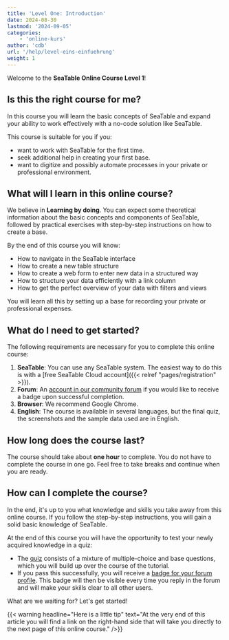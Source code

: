```yaml
---
title: 'Level One: Introduction'
date: 2024-08-30
lastmod: '2024-09-05'
categories:
    - 'online-kurs'
author: 'cdb'
url: '/help/level-eins-einfuehrung'
weight: 1
---
```


Welcome to the **SeaTable Online Course Level 1**!

## Is this the right course for me?

In this course you will learn the basic concepts of SeaTable and expand your ability to work effectively with a no-code solution like SeaTable.

This course is suitable for you if you:

- want to work with SeaTable for the first time.
- seek additional help in creating your first base.
- want to digitize and possibly automate processes in your private or professional environment.

## What will I learn in this online course?

We believe in **Learning by doing**. You can expect some theoretical information about the basic concepts and components of SeaTable, followed by practical exercises with step-by-step instructions on how to create a base.

By the end of this course you will know:

- How to navigate in the SeaTable interface
- How to create a new table structure
- How to create a web form to enter new data in a structured way
- How to structure your data efficiently with a link column
- How to get the perfect overview of your data with filters and views

You will learn all this by setting up a base for recording your private or professional expenses.

## What do I need to get started?

The following requirements are necessary for you to complete this online course:

1. **SeaTable**: You can use any SeaTable system. The easiest way to do this is with a [free SeaTable Cloud account]({{< relref "pages/registration" >}}).
2. **Forum**: An [account in our community forum](https://forum.seatable.com/) if you would like to receive a badge upon successful completion.
3. **Browser**: We recommend Google Chrome.
4. **English**: The course is available in several languages, but the final quiz, the screenshots and the sample data used are in English.

## How long does the course last?

The course should take about **one hour** to complete. You do not have to complete the course in one go. Feel free to take breaks and continue when you are ready.

## How can I complete the course?

In the end, it's up to you what knowledge and skills you take away from this online course. If you follow the step-by-step instructions, you will gain a solid basic knowledge of SeaTable.

At the end of this course you will have the opportunity to test your newly acquired knowledge in a quiz:

- The [quiz](https://tally.so/r/wk5BXr) consists of a mixture of multiple-choice and base questions, which you will build up over the course of the tutorial.
- If you pass this successfully, you will receive a [badge for your forum profile](https://forum.seatable.com/badges/106/completed-seatable-course-level-1). This badge will then be visible every time you reply in the forum and will make your skills clear to all other users.

What are we waiting for? Let's get started!

{{< warning  headline="Here is a little tip"  text="At the very end of this article you will find a link on the right-hand side that will take you directly to the next page of this online course." />}}
